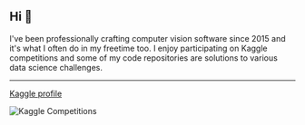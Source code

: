 ## Hi :wave:

I've been professionally crafting computer vision software since 2015 and it's what I often do in my freetime too. I enjoy participating on Kaggle competitions and some of my code repositories are solutions to various data science challenges.

-------------------------

[Kaggle profile](https://www.kaggle.com/qitvision)

![Kaggle Competitions](https://road-to-kaggle-grandmaster.vercel.app/api/badges/qitvision/competition/light)
